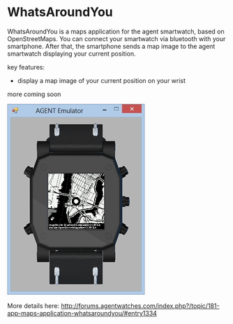 WhatsAroundYou
==============
WhatsAroundYou is a maps application for the agent smartwatch, based on OpenStreetMaps. You can connect your smartwatch via bluetooth with your smartphone. After that, the smartphone sends a map image to the agent smartwatch displaying your current position.
 
key features:
- display a map image of your current position on your wrist

more coming soon

![alt tag](https://raw.githubusercontent.com/siebigteroth/whatsaroundyou/without_navigation/screenshot.jpg)

More details here: http://forums.agentwatches.com/index.php?/topic/181-app-maps-application-whatsaroundyou/#entry1334
